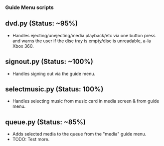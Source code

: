 ### Guide Menu scripts
## dvd.py (Status: ~95%)
- Handles ejecting/unejecting/media playback/etc via one button press and warns the user if the disc tray is empty/disc is unreadable, a-la Xbox 360.
## signout.py (Status: ~100%)
- Handles signing out via the guide menu.
## selectmusic.py (Status: 100%)
- Handles selecting music from music card in media screen & from guide menu.
## queue.py (Status: ~85%)
- Adds selected media to the queue from the "media" guide menu.
- TODO: Test more.
